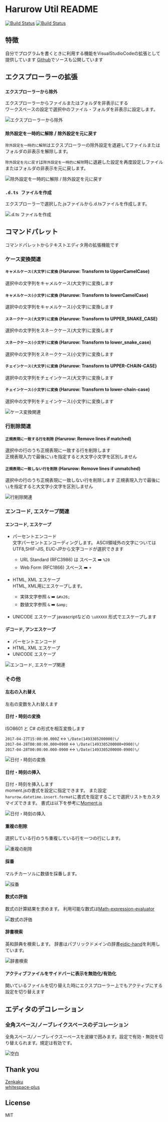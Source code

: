 # Harurow Util README

[![Build Status](https://dev.azure.com/motoharucamellia/vscode.ext.harurow.util/_apis/build/status/Harurow.vscode.ext.harurow.util?branchName=master)](https://dev.azure.com/motoharucamellia/vscode.ext.harurow.util/_build/latest?definitionId=1&branchName=master)
[![Build Status](https://travis-ci.com/Harurow/vscode.ext.harurow.util.svg?branch=master)](https://travis-ci.com/Harurow/vscode.ext.harurow.util)

## 特徴

自分でプログラムを書くときに利用する機能をVisualStudioCodeの拡張として提供しています
[Github](https://github.com/Harurow/vscode.ext.harurow.util)でソースも公開しています

## エクスプローラーの拡張

### `エクスプローラーから除外`

エクスプローラーからファイルまたはフォルダを非表示にする  
ワークスペースの設定で選択中のファイル・フォルダを非表示に設定します。

![エクスプローラーから除外](https://github.com/harurow/vscode.ext.harurow.util/blob/master/screenshots/fileExclude.excludeFile.gif?raw=true)

### `除外設定を一時的に解除` / `除外設定を元に戻す`

`除外設定を一時的に解除`はエクスプローラーの除外設定を退避してファイルまたはフォルダの非表示を解除します。

`除外設定を元に戻す`は`除外設定を一時的に解除`時に退避した設定を再度設定しファイルまたはフォルダの非表示を元に戻します。

![除外設定を一時的に解除 / 除外設定を元に戻す](https://github.com/harurow/vscode.ext.harurow.util/blob/master/screenshots/fileExclude.backup,restore.gif?raw=true)

### `.d.ts ファイルを作成`

エクスプローラーで選択した.jsファイルから.d.tsファイルを作成します。

![.d.ts ファイルを作成](https://github.com/harurow/vscode.ext.harurow.util/blob/master/screenshots/generator.generateDts.gif?raw=true)

## コマンドパレット

コマンドパレットからテキストエディタ用の拡張機能です

### ケース変換関連

#### `キャメルケース(大文字)に変換` (Harurow: Transform to UpperCamelCase)

選択中の文字列をキャメルケース(大文字)に変換します

#### `キャメルケース(小文字)に変換` (Harurow: Transform to lowerCamelCase)

選択中の文字列をキャメルケース(小文字)に変換します

#### `スネークケース(大文字)に変換` (Harurow: Transform to UPPER_SNAKE_CASE)

選択中の文字列をスネークケース(大文字)に変換します

#### `スネークケース(小文字)に変換` (Harurow: Transform to lower_snake_case)

選択中の文字列をスネークケース(小文字)に変換します

#### `チェインケース(大文字)に変換` (Harurow: Transform to UPPER-CHAIN-CASE)

選択中の文字列をチェインケース(大文字)に変換します

#### `チェインケース(小文字)に変換` (Harurow: Transform to lower-chain-case)

選択中の文字列をチェインケース(小文字)に変換します

![ケース変換関連](https://github.com/harurow/vscode.ext.harurow.util/blob/master/screenshots/transformCase.gif?raw=true)

### 行削除関連

#### `正規表現に一致する行を削除` (Harurow: Remove lines if matched)

選択中の行のうち正規表現に一致する行を削除します  
正規表現入力で最後に`\i`を指定すると大文字小文字を区別しません

#### `正規表現に一致しない行を削除` (Harurow: Remove lines if unmatched)

選択中の行のうち正規表現に一致しない行を削除します
正規表現入力で最後に`\i`を指定すると大文字小文字を区別しません

![行削除関連](https://github.com/harurow/vscode.ext.harurow.util/blob/master/screenshots/removeLines.gif?raw=true)

### エンコード, エスケープ関連

#### エンコード, エスケープ

* パーセントエンコード  
  文字パーセントエンコーディングします。
  ASCII領域外の文字についてはUTF8,SHIF-JIS, EUC-JPから文字コードが選択できます
  * URL Standard (RFC3986) は スペース ➡️ `%20`
  * Web Form (RFC1866)  スペース ➡️ `+`

* HTML, XML エスケープ  
  HTML, XML用にエスケープします。
  * 実体文字参照 `&` ➡️ `&#x26;`
  * 数値文字参照 `&` ➡️ `&amp;`

* UNICODE エスケープ
  javascriptなどの `\uXXXXX` 形式でエスケープします

#### デコード, アンエスケープ

* パーセントエンコード  
* HTML, XML エスケープ  
* UNICODE エスケープ

![エンコード, エスケープ関連](https://github.com/harurow/vscode.ext.harurow.util/blob/master/screenshots/encoding.gif?raw=true)

### その他

#### 左右の入れ替え

左右の変数を入れ替えます

#### 日付・時刻の変換

ISO8601 と C# の形式を相互変換します

```2017-04-27T15:00:00.000Z``` ↔️ ```\/Date(1493305200000)\/```  
```2017-04-28T00:00:00.000+0900``` ↔️ ```\/Date(1493305200000+0900)\/```  
```2017-04-28T00:00:00.000-0900``` ↔️ ```\/Date(1493305200000-0900)\/```  

![日付・時刻の変換](https://github.com/harurow/vscode.ext.harurow.util/blob/master/screenshots/datetime.convert.gif?raw=true)

#### 日付・時刻の挿入

日付・時刻を挿入します  
moment.jsの書式を設定に指定できます。
また設定`harurow.datetime.insert.format`に書式を指定することで選択リストをカスタマイズできます。
書式は以下を参考に[Moment.js](https://momentjs.com/docs/#/displaying/)

![日付・時刻の挿入](https://github.com/harurow/vscode.ext.harurow.util/blob/master/screenshots/datetime.insert.gif?raw=true)

#### 重複の削除

選択している行のうち重複している行を一つの行にします。

![重複の削除](https://github.com/harurow/vscode.ext.harurow.util/blob/master/screenshots/edit.distinct.gif?raw=true)

#### 採番

マルチカーソルに数値を採番します。

![採番](https://github.com/harurow/vscode.ext.harurow.util/blob/master/screenshots/edit.numbering.gif?raw=true)

#### 数式の評価

数式の計算結果を求めます。
利用可能な数式は[Math-expression-evaluator](http://bugwheels94.github.io/math-expression-evaluator/)

![数式の評価](https://github.com/harurow/vscode.ext.harurow.util/blob/master/screenshots/edit.calc.gif?raw=true)

#### 辞書検索

英和辞典を検索します。
辞書はパブリックドメインの辞書[ejdic-hand](https://kujirahand.com/web-tools/EJDictFreeDL.php)を利用しています。

![辞書検索](https://github.com/harurow/vscode.ext.harurow.util/blob/master/screenshots/edit.dictionary.gif?raw=true)

#### アクティブファイルをサイドバーに表示を無効化/有効化

開いているファイルを切り替えた時にエクスプローラー上でもアクティブにする設定を切り替えます

## エディタのデコレーション

### 全角スペース/ノーブレイクスペースのデコレーション

全角スペース/ノーブレイクスーペースを波線で囲みます。設定で有効・無効を切り替えられます。規定は有効です。

![空白](https://github.com/harurow/vscode.ext.harurow.util/blob/master/screenshots/whitespace.gif?raw=true)

## Thank you

[Zenkaku](https://github.com/mosapride/vscode-zenkaku)  
[whitespace-plus](https://github.com/davidhouchin/whitespace-plus)  

## License

MIT

